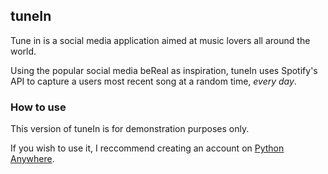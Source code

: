 ## tuneIn

Tune in is a social media application aimed at music lovers all around the world. 

Using the popular social media beReal as inspiration, tuneIn uses Spotify's API to capture a users most recent song at a random time, _every day_.

### How to use

This version of tuneIn is for demonstration purposes only. 

If you wish to use it, I reccommend creating an account on [Python Anywhere](https://www.pythonanywhere.com/).
